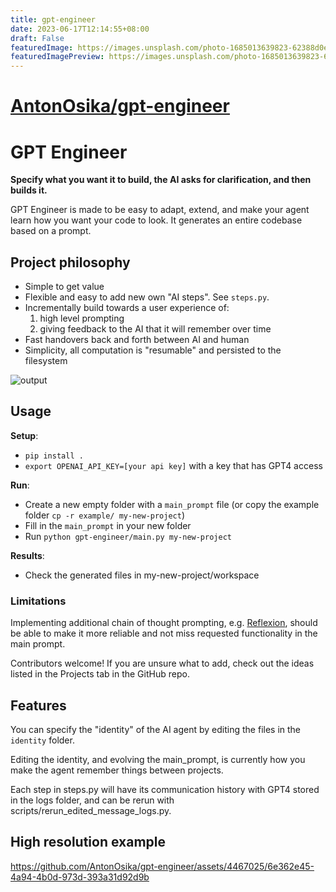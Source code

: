 ```yaml
---
title: gpt-engineer
date: 2023-06-17T12:14:55+08:00
draft: False
featuredImage: https://images.unsplash.com/photo-1685013639823-62388d0e9e46?ixid=M3w0NjAwMjJ8MHwxfHJhbmRvbXx8fHx8fHx8fDE2ODY5NzUyODd8&ixlib=rb-4.0.3
featuredImagePreview: https://images.unsplash.com/photo-1685013639823-62388d0e9e46?ixid=M3w0NjAwMjJ8MHwxfHJhbmRvbXx8fHx8fHx8fDE2ODY5NzUyODd8&ixlib=rb-4.0.3
---
```


# [AntonOsika/gpt-engineer](https://github.com/AntonOsika/gpt-engineer)

# GPT Engineer
**Specify what you want it to build, the AI asks for clarification, and then builds it.**

GPT Engineer is made to be easy to adapt, extend, and make your agent learn how you want your code to look. It generates an entire codebase based on a prompt. 

## Project philosophy
- Simple to get value
- Flexible and easy to add new own "AI steps". See `steps.py`.
- Incrementally build towards a user experience of:
  1. high level prompting
  2. giving feedback to the AI that it will remember over time
- Fast handovers back and forth between AI and human
- Simplicity, all computation is "resumable" and persisted to the filesystem



![output](https://github.com/AntonOsika/gpt-engineer/assets/4467025/a6938d43-2ac1-4cf1-98d1-93eea1bdfce4)


## Usage

**Setup**:
- `pip install .`
- `export OPENAI_API_KEY=[your api key]` with a key that has GPT4 access

**Run**:
- Create a new empty folder with a `main_prompt` file (or copy the example folder `cp -r example/ my-new-project`)
- Fill in the `main_prompt` in your new folder
- Run `python gpt-engineer/main.py my-new-project`

**Results**:
- Check the generated files in my-new-project/workspace

### Limitations
Implementing additional chain of thought prompting, e.g. [Reflexion](https://github.com/noahshinn024/reflexion), should be able to make it more reliable and not miss requested functionality in the main prompt.

Contributors welcome! If you are unsure what to add, check out the ideas listed in the Projects tab in the GitHub repo.


## Features
You can specify the "identity" of the AI agent by editing the files in the `identity` folder.

Editing the identity, and evolving the main_prompt, is currently how you make the agent remember things between projects.

Each step in steps.py will have its communication history with GPT4 stored in the logs folder, and can be rerun with scripts/rerun_edited_message_logs.py.


## High resolution example

https://github.com/AntonOsika/gpt-engineer/assets/4467025/6e362e45-4a94-4b0d-973d-393a31d92d9b
